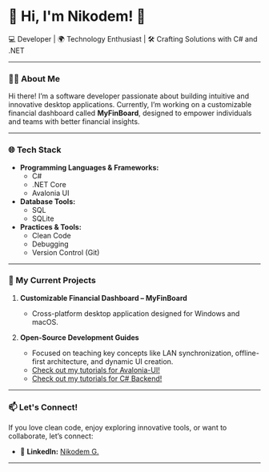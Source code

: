 # 🌟 Hi, I'm Nikodem! 🌟

💻 Developer | 🌍 Technology Enthusiast | 🛠 Crafting Solutions with C# and .NET

---

### 👨‍💻 About Me
Hi there! I’m a software developer passionate about building intuitive and innovative desktop applications. Currently, I’m working on a customizable financial dashboard called **MyFinBoard**, designed to empower individuals and teams with better financial insights.

---

### 🌐 Tech Stack  
- **Programming Languages & Frameworks:**  
  - C#  
  - .NET Core  
  - Avalonia UI  
- **Database Tools:**  
  - SQL  
  - SQLite  
- **Practices & Tools:**  
  - Clean Code  
  - Debugging  
  - Version Control (Git)

---

### 🔗 My Current Projects
1. **Customizable Financial Dashboard – MyFinBoard**  
   - Cross-platform desktop application designed for Windows and macOS.  

2. **Open-Source Development Guides**  
   - Focused on teaching key concepts like LAN synchronization, offline-first architecture, and dynamic UI creation.  
   - [Check out my tutorials for Avalonia-UI!](https://github.com/NikCraftsApps/avalonia-ui-tutorials)
   - [Check out my tutorials for C# Backend!](https://github.com/NikCraftsApps/csharp-backend-tutorials)

---

### 📫 Let's Connect!  
If you love clean code, enjoy exploring innovative tools, or want to collaborate, let’s connect:

- 💼 **LinkedIn:** [Nikodem G.](https://www.linkedin.com/in/nikodem-grze%C5%9Bkowiak-85b55427a/)  

---
